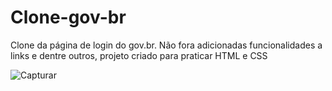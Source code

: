 # Clone-gov-br
Clone da página de login do gov.br. Não fora adicionadas funcionalidades a links e dentre outros, projeto criado para praticar HTML e CSS

![Capturar](https://user-images.githubusercontent.com/75648386/172260109-5edcc8c0-ff32-48fb-adcc-957bdbd69115.PNG)
